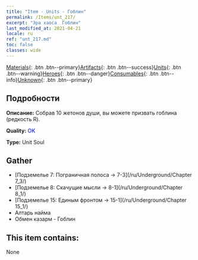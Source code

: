 ```yaml
---
title: "Item - Units - Гоблин"
permalink: /Items/unt_217/
excerpt: "Эра хаоса  Гоблин"
last_modified_at: 2021-04-21
locale: ru
ref: "unt_217.md"
toc: false
classes: wide
---
```

 [Materials](/ru/Items/){: .btn .btn--primary}[Artifacts](/ru/Items/Artifacts/){: .btn .btn--success}[Units](/ru/Items/Units/){: .btn .btn--warning}[Heroes](/ru/Items/Heroes/){: .btn .btn--danger}[Consumables](/ru/Items/Consumables/){: .btn .btn--info}[Unknown](/ru/Items/Unknown/){: .btn .btn--primary}

## Подробности
 **Описание:** Собрав 10 жетонов души, вы можете призвать гоблина (редкость R).

 **Quality:** <span style="color: #0000CD">OK</span>

 **Type:** Unit Soul

## Gather

*    [Подземелье 7: Пограничная полоса -> 7-3](/ru/Underground/Chapter 7_3/) 
*    [Подземелье 8: Скачущие мысли -> 8-1](/ru/Underground/Chapter 8_1/) 
*    [Подземелье 15: Единым фронтом -> 15-1](/ru/Underground/Chapter 15_1/) 
*    Алтарь найма 
*    Обмен казарм - Гоблин 

## This item contains:

  None

